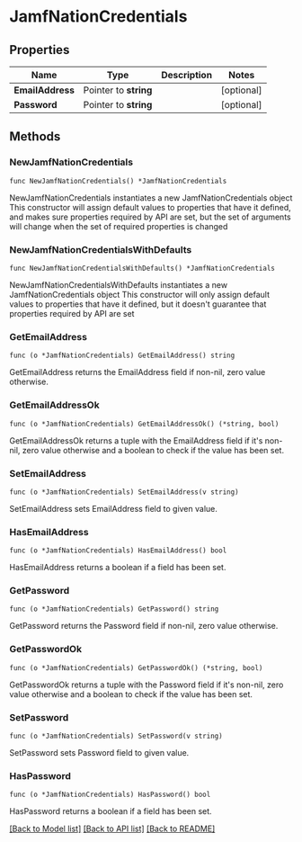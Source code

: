 # JamfNationCredentials

## Properties

Name | Type | Description | Notes
------------ | ------------- | ------------- | -------------
**EmailAddress** | Pointer to **string** |  | [optional] 
**Password** | Pointer to **string** |  | [optional] 

## Methods

### NewJamfNationCredentials

`func NewJamfNationCredentials() *JamfNationCredentials`

NewJamfNationCredentials instantiates a new JamfNationCredentials object
This constructor will assign default values to properties that have it defined,
and makes sure properties required by API are set, but the set of arguments
will change when the set of required properties is changed

### NewJamfNationCredentialsWithDefaults

`func NewJamfNationCredentialsWithDefaults() *JamfNationCredentials`

NewJamfNationCredentialsWithDefaults instantiates a new JamfNationCredentials object
This constructor will only assign default values to properties that have it defined,
but it doesn't guarantee that properties required by API are set

### GetEmailAddress

`func (o *JamfNationCredentials) GetEmailAddress() string`

GetEmailAddress returns the EmailAddress field if non-nil, zero value otherwise.

### GetEmailAddressOk

`func (o *JamfNationCredentials) GetEmailAddressOk() (*string, bool)`

GetEmailAddressOk returns a tuple with the EmailAddress field if it's non-nil, zero value otherwise
and a boolean to check if the value has been set.

### SetEmailAddress

`func (o *JamfNationCredentials) SetEmailAddress(v string)`

SetEmailAddress sets EmailAddress field to given value.

### HasEmailAddress

`func (o *JamfNationCredentials) HasEmailAddress() bool`

HasEmailAddress returns a boolean if a field has been set.

### GetPassword

`func (o *JamfNationCredentials) GetPassword() string`

GetPassword returns the Password field if non-nil, zero value otherwise.

### GetPasswordOk

`func (o *JamfNationCredentials) GetPasswordOk() (*string, bool)`

GetPasswordOk returns a tuple with the Password field if it's non-nil, zero value otherwise
and a boolean to check if the value has been set.

### SetPassword

`func (o *JamfNationCredentials) SetPassword(v string)`

SetPassword sets Password field to given value.

### HasPassword

`func (o *JamfNationCredentials) HasPassword() bool`

HasPassword returns a boolean if a field has been set.


[[Back to Model list]](../README.md#documentation-for-models) [[Back to API list]](../README.md#documentation-for-api-endpoints) [[Back to README]](../README.md)


